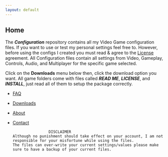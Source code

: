 ```yaml
---
layout: default
---
```


## Home
The **_Configuration_** repository contains all my Video Game configuration files. If you want to use or test my personal settings feel free to. However, before using the configs I created you must read & agree to the [License](https://github.com/Plexol/Gaming/blob/master/LICENSE) agreement. All Configuration files contain all settings from Video, Gameplay, Controls, Audio, and Multiplayer for the specific game selected.

Click on the **Downloads** menu below then, click the download option you want. All game folders come with files called **_READ ME_**, **_LICENSE_**, and **_INSTALL_**, just read all of them to setup the package correctly.

*   [FAQ](FAQ)
*   [Downloads](Downloads)
*   [About](About)
*   [Contact](Contact)


                        DISCLAIMER
        Although no punishment should take effect on your account, I am not responsible for your misfortune while using the files.
        The files can over-write your current settings/values please make sure to have a backup of your current files.
